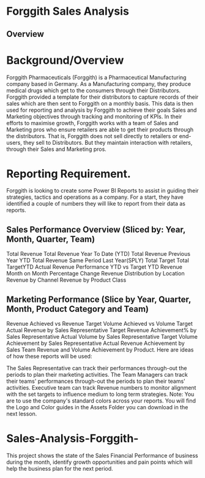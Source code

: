 # Forggith Sales Analysis

## Overview

# Background/Overview
Forggith Pharmaceuticals (Forggith) is a Pharmaceutical Manufacturing company based in Germany. As a Manufacturing company, they produce medical drugs which get to the consumers through their Distributors.
Forggith provided a template for their distributors to capture records of their sales which are then sent to Forggith on a monthly basis. This data is then used for reporting and analysis by Forggith to achieve their goals Sales and Marketing objectives through tracking and monitoring of KPIs.
In their efforts to maximise growth, Forggith works with a team of Sales and Marketing pros who ensure retailers are able to get their products through the distributors. That is, Forggith does not sell directly to retailers or end-users, they sell to Distributors. But they maintain interaction with retailers, through their Sales and Marketing pros.

# Reporting Requirement.

Forggith is looking to create some Power BI Reports to assist in guiding their strategies, tactics and operations as a company. For a start, they have identified a couple of numbers they will like to report from their data as reports.

## Sales Performance Overview (Sliced by: Year, Month, Quarter, Team)
Total  Revenue
Total Revenue Year To Date (YTD)
Total Revenue Previous Year YTD
Total Revenue Same Period Last Year(SPLY)
Total Target
Total TargetYTD
Actual Revenue Performance YTD vs Target YTD
Revenue Month on Month Percentage Change
Revenue Distribution by Location
Revenue by Channel
Revenue by Product Class

## Marketing Performance (Slice by Year, Quarter, Month, Product Category and Team)
Revenue Achieved vs Revenue Target
Volume Achieved vs Volume Target
Actual Revenue by Sales Representative
Target Revenue Achievement% by Sales Representative
Actual Volume by Sales Representative
Target Volume Achievement by Sales Representative
Actual Revenue Achievement by Sales Team
Revenue and Volume Achievement by Product.
Here are ideas of how these reports will be used:

The Sales Representative can track their performances through-out the periods to plan their marketing activities.
The Team Managers can track their teams' performances through-out the periods to plan their teams' activities.
Executive team can track Revenue numbers to monitor alignment with the set targets to influence medium to long term strategies.
Note: You are to use the company's standard colors across your reports. You will find the Logo and Color guides in the Assets Folder you can download in the next lesson.







# Sales-Analysis-Forggith-
This project shows the state of the Sales Financial Performance of business during the month, identify growth opportunities and pain points which will help the business plan for the next period.
